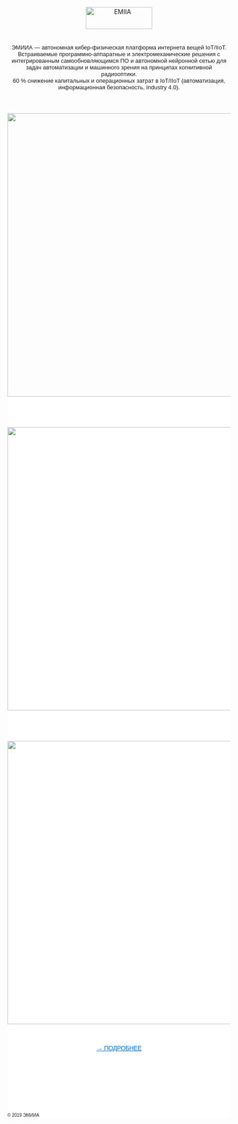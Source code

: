 <!DOCTYPE html>
<html >
  <head>
    <meta charset="UTF-8">


  
<br/>

<div class="separator" style="clear: both; text-align: center;">
<a href="https://www.emiia.ru"><img alt="EMIIA" border="0" height="50" width="150" src="https://emiia.github.io/1/monocle12.svg" title="EMIIA" /></a></div>

<br/>
<br/>
	
<div dir="ltr" style="text-align: center;" trbidi="on">
<span style="font-family: Arial; font-size: small;">
 ЭМИИА — автономная кибер-физическая платформа интернета вещей IoT/IIoT. <a href="https://www.emiia.ru/p/confidentiality.html"><span style="color: black;"></span></a></span></div>
 <div dir="ltr" style="text-align: center;" trbidi="on">
<span style="font-family: Arial; font-size: small;">
 Встраиваемые программно-аппаратные и электромеханические решения c интегрированным самообновляющимся ПО и автономной нейронной сетью для задач автоматизации и машинного зрения на принципах когнитивной радиооптики.<a href="https://www.emiia.ru/p/confidentiality.html"><span style="color: black;"></span></a></span></div>
<div dir="ltr" style="text-align: center;" trbidi="on">
<span style="font-family: Arial; font-size: small;">
 60 % снижение капитальных и операционных затрат в IoT/IIoT (автоматизация, информационная безопасность, Industry 4.0).<a href="https://www.emiia.ru/p/confidentiality.html"><span style="color: black;"></span></a></span></div>


<br/>
<br/>
<br/>



<div class="separator" style="clear: both; text-align: center;">
<a href="https://emiia.github.io/1/monocle8.png" ><img  src="https://emiia.github.io/1/monocle8.png" style="font-family: &quot;times new roman&quot;;" width="640" /></a></div>
<div class="separator" style="background-color: white; clear: both; font-size: 18.72px; text-align: center;">

<br/>
<br/>
<br/>

<div class="separator" style="clear: both; text-align: center;">
<a href="https://emiia.github.io/1/monocle4.gif" ><img  src="https://emiia.github.io/1/monocle4.gif" style="font-family: &quot;times new roman&quot;;" width="640" /></a></div>
<div class="separator" style="background-color: white; clear: both; font-size: 18.72px; text-align: center;">
	
<br/>
<br/>
<br/>

<div class="separator" style="clear: both; text-align: center;">
<a href="https://emiia.github.io/1/monocle4.gif" ><img  src="https://emiia.github.io/1/monocle7.png" style="font-family: &quot;times new roman&quot;;" width="640" /></a></div>
<div class="separator" style="background-color: white; clear: both; font-size: 18.72px; text-align: center;">	

<br/>
<br/>

<div dir="ltr" style="text-align: center;" trbidi="on">
<a class="more" data-analytics-region="learn more" href="https://www.emiia.ru/p/b2b.html" style="color: #0070c9; font-size: 14px; letter-spacing: -0.374px; text-align: center;"><span style="font-family: Arial, Helvetica, sans-serif;">→ ПОДРОБНЕЕ</span></a></div>


<br/>
<br/>
<br/>
<br/>


<br/>
<br/>

<div dir="ltr" style="text-align: left;" trbidi="on">
<span style="font-family: Arial; font-size: x-small;">© 2019 ЭМИИА<a href="https://www.emiia.ru/p/confidentiality.html"><span style="color: black;"></span></a></span></div>


